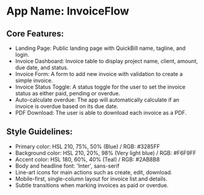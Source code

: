 # **App Name**: InvoiceFlow

## Core Features:

- Landing Page: Public landing page with QuickBill name, tagline, and login.
- Invoice Dashboard: Invoice table to display project name, client, amount, due date, and status.
- Invoice Form: A form to add new invoice with validation to create a simple invoice.
- Invoice Status Toggle: A status toggle for the user to set the invoice status as either paid, pending or overdue.
- Auto-calculate overdue: The app will automatically calculate if an invoice is overdue based on its due date.
- PDF Download: The user is able to download each invoice as a PDF.

## Style Guidelines:

- Primary color: HSL 210, 75%, 50% (Blue) / RGB: #3285FF
- Background color: HSL 210, 20%, 98% (Very light blue) / RGB: #F6F9FF
- Accent color: HSL 180, 60%, 40% (Teal) / RGB: #2AB8B8
- Body and headline font: 'Inter', sans-serif
- Line-art icons for main actions such as create, edit, download.
- Mobile-first, single-column layout for invoice list and details.
- Subtle transitions when marking invoices as paid or overdue.